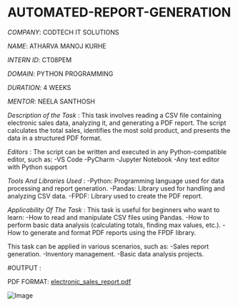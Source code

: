 # AUTOMATED-REPORT-GENERATION

*COMPANY*: CODTECH IT SOLUTIONS

*NAME*: ATHARVA MANOJ KURHE

*INTERN ID*: CT08PEM

*DOMAIN*: PYTHON PROGRAMMING

*DURATION*: 4 WEEKS

*MENTOR*: NEELA SANTHOSH

*Description of the Task* : This task involves reading a CSV file containing electronic sales data, analyzing it, and generating a PDF report. The script calculates the total sales, identifies the most sold product, and presents the data in a structured PDF format.

*Editors* : The script can be written and executed in any Python-compatible editor, such as:
-VS Code
-PyCharm
-Jupyter Notebook
-Any text editor with Python support

*Tools And Libraries Used* : 
-Python: Programming language used for data processing and report generation.
-Pandas: Library used for handling and analyzing CSV data.
-FPDF: Library used to create the PDF report.

*Applicability Of The Task* : This task is useful for beginners who want to learn:
-How to read and manipulate CSV files using Pandas.
-How to perform basic data analysis (calculating totals, finding max values, etc.).
-How to generate and format PDF reports using the FPDF library.

This task can be applied in various scenarios, such as:
-Sales report generation.
-Inventory management.
-Basic data analysis projects.

#OUTPUT :

PDF FORMAT:
[electronic_sales_report.pdf](https://github.com/user-attachments/files/18591402/electronic_sales_report.pdf)

![Image](https://github.com/user-attachments/assets/6c8a6076-b6d7-4650-84dd-465609d34ad7)




